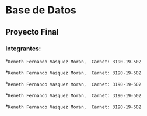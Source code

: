 # Base de Datos

## Proyecto Final

### Integrantes:

*`Keneth Fernando Vasquez Moran,  Carnet: 3190-19-502`

*`Keneth Fernando Vasquez Moran,  Carnet: 3190-19-502`

*`Keneth Fernando Vasquez Moran,  Carnet: 3190-19-502`

*`Keneth Fernando Vasquez Moran,  Carnet: 3190-19-502`

*`Keneth Fernando Vasquez Moran,  Carnet: 3190-19-502`
